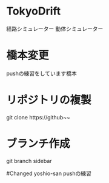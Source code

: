 # TokyoDrift
経路シミュレーター
動体シミュレーター
# 橋本変更
pushの練習をしています橋本

# リポジトリの複製
git clone https://github~~

# ブランチ作成
git branch sidebar

#Changed yoshio-san
pushの練習